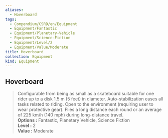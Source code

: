 ```yaml
---
aliases:
  - Hoverboard
tags:
  - Compendium/CSRD/en/Equipment
  - Equipment/Fantastic
  - Equipment/Planetary-Vehicle
  - Equipment/Science-Fiction
  - Equipment/Level/2
  - Equipment/Value/Moderate
title: Hoverboard
collection: Equipment
kind: Equipment
---
```

## Hoverboard  
  
>Configurable from being as small as a skateboard suitable for one rider up to a disk 1.5 m (5 feet) in diameter. Auto-stabilization eases all tasks related to riding. Open to the environment (requiring user to wear protective gear). Flies a long distance each round or an average of 225 km/h (140 mph) during long-distance travel.  
> **Options :** Fantastic, Planetary Vehicle, Science Fiction  
> **Level :** 2  
> **Value :** Moderate